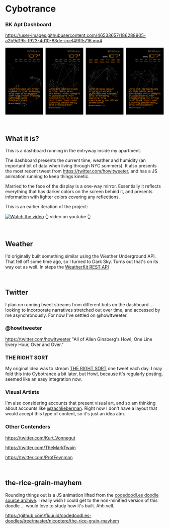 # Cybotrance
### BK Apt Dashboard


https://user-images.githubusercontent.com/46533657/186288905-a2b9d195-f923-4d10-83de-ccef49ff5716.mp4


![Figma Sketches](./screenshot-figma.gif)

<br>

## What it is?
This is a dashboard running in the entryway inside my apartment.

The dashboard presents the current time, weather and humidity (an important bit of data when living through NYC summers). It also presents the most recent tweet from https://twitter.com/howltweeter, and has a JS animation running to keep things kinetic.

Married to the face of the display is a one-way mirror. Essentially it reflects everything that has darker colors on the screen behind it, and presents information with lighter colors covering any reflections.

This is an earlier iteration of the project:

[![Watch the video](https://img.youtube.com/vi/Gidd_8gk7Yo/maxresdefault.jpg)](https://youtu.be/Gidd_8gk7Yo)
👆 video on youtube 👆

<br>

## Weather
I'd originally built something similar using the Weather Underground API. That fell off some time ago, so I turned to Dark Sky. Turns out that's on its way out as well. In steps the [WeatherKit REST API](https://developer.apple.com/documentation/weatherkitrestapi)

<br>

## Twitter
I plan on running tweet streams from different bots on the dashboard ... looking to incorporate narratives stretched out over time, and accessed by me asynchronously. For now I've settled on @howltweeter.


### @howltweeter
https://twitter.com/howltweeter
"All of Allen Ginsberg's Howl, One Line Every Hour, Over and Over."


### THE RIGHT SORT
My original idea was to stream [THE RIGHT SORT](https://twitter.com/SceptreBooks/timelines/488586138048004096) one tweet each day. I may fold this into Cybotrance a bit later, but Howl, because it's regularly posting, seemed like an easy integration now.


### Visual Artists
I'm also considering accounts that present visual art, and so am thinking about accounts like [@zachlieberman](https://twitter.com/zachlieberman). Right now I don't have a layout that would accept this type of content, so it's just an idea atm.

### Other Contenders
https://twitter.com/Kurt_Vonnegut

https://twitter.com/TheMarkTwain

https://twitter.com/ProfFeynman

<br>

## the-rice-grain-mayhem
Rounding things out is a JS animation lifted from the [codedoodl.es doodle source archive](https://github.com/fluuuid/codedoodl.es-doodles). I really wish I could get to the non-minified version of this doodle ... would love to study how it's built. Ahh vell.

https://github.com/fluuuid/codedoodl.es-doodles/tree/master/nicoptere/the-rice-grain-mayhem

